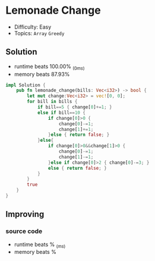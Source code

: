 # Lemonade Change
- Difficulty: Easy
- Topics: `Array` `Greedy`

## Solution
- runtime beats 100.00% $_{(0ms)}$
- memory beats 87.93%
``` rust
impl Solution {
    pub fn lemonade_change(bills: Vec<i32>) -> bool {
        let mut change:Vec<i32> = vec![0, 0];
        for bill in bills {
            if bill==5 { change[0]+=1; }
            else if bill==10 {
                if change[0]>0 {
                    change[0]-=1;
                    change[1]+=1;
                }else { return false; }
            }else{
                if change[0]>0&&change[1]>0 {
                    change[0]-=1;
                    change[1]-=1;
                }else if change[0]>2 { change[0]-=3; }
                else { return false; }
            }
        }
        true
    }
}
```

## Improving
<!-- ... -->
### source code
- runtime beats % $_{(ms)}$
- memory beats %
``` rust
```